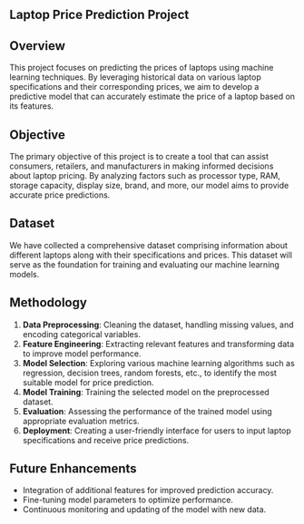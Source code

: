 ## Laptop Price Prediction Project

## Overview
This project focuses on predicting the prices of laptops using machine learning techniques. By leveraging historical data on various laptop specifications and their corresponding prices, we aim to develop a predictive model that can accurately estimate the price of a laptop based on its features.

## Objective
The primary objective of this project is to create a tool that can assist consumers, retailers, and manufacturers in making informed decisions about laptop pricing. By analyzing factors such as processor type, RAM, storage capacity, display size, brand, and more, our model aims to provide accurate price predictions.

## Dataset
We have collected a comprehensive dataset comprising information about different laptops along with their specifications and prices. This dataset will serve as the foundation for training and evaluating our machine learning models.

## Methodology
1. **Data Preprocessing**: Cleaning the dataset, handling missing values, and encoding categorical variables.
2. **Feature Engineering**: Extracting relevant features and transforming data to improve model performance.
3. **Model Selection**: Exploring various machine learning algorithms such as regression, decision trees, random forests, etc., to identify the most suitable model for price prediction.
4. **Model Training**: Training the selected model on the preprocessed dataset.
5. **Evaluation**: Assessing the performance of the trained model using appropriate evaluation metrics.
6. **Deployment**: Creating a user-friendly interface for users to input laptop specifications and receive price predictions.

## Future Enhancements
- Integration of additional features for improved prediction accuracy.
- Fine-tuning model parameters to optimize performance.
- Continuous monitoring and updating of the model with new data.


